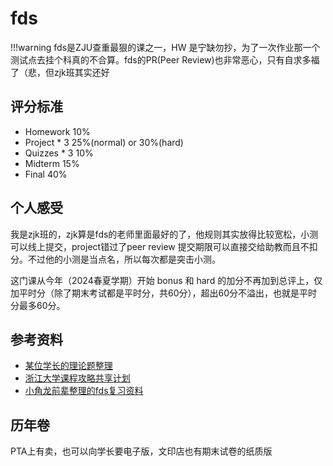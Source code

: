 # fds

!!!warning
    fds是ZJU查重最狠的课之一，HW 是宁缺勿抄，为了一次作业那一个测试点去挂个科真的不合算。fds的PR(Peer Review)也非常恶心，只有自求多福了（悲，但zjk班其实还好

## 评分标准

* Homework 10%
* Project * 3 25%(normal) or 30%(hard)
* Quizzes * 3 10%
* Midterm 15%
* Final 40%

## 个人感受

我是zjk班的，zjk算是fds的老师里面最好的了，他规则其实放得比较宽松，小测可以线上提交，project错过了peer review 提交期限可以直接交给助教而且不扣分。不过他的小测是当点名，所以每次都是突击小测。

这门课从今年（2024春夏学期）开始 bonus 和 hard 的加分不再加到总评上，仅加平时分（除了期末考试都是平时分，共60分），超出60分不溢出，也就是平时分最多60分。

## 参考资料

* [某位学长的理论题整理](https://lhxcs.github.io/note/cs/ds/pta/)
* [浙江大学课程攻略共享计划](https://qsctech.github.io/zju-icicles/%E6%95%B0%E6%8D%AE%E7%BB%93%E6%9E%84%E5%9F%BA%E7%A1%80/)
* [小角龙前辈整理的fds复习资料](https://github.com/Zhang-Each/CourseNoteOfZJUSE/tree/master/FDS%E6%95%B0%E6%8D%AE%E7%BB%93%E6%9E%84%E5%9F%BA%E7%A1%80)

## 历年卷

PTA上有卖，也可以向学长要电子版，文印店也有期末试卷的纸质版
